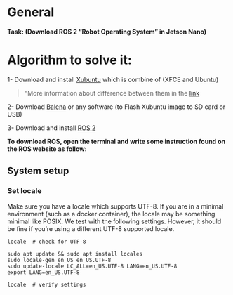 # General
**Task: (Download ROS 2 “Robot Operating System” in Jetson Nano)**

# Algorithm to solve it: 
1-	Download and install [Xubuntu]( Xubuntu-20.04-l4t-32.3.1.tar.tbz2) which is combine of (XFCE and Ubuntu)
>“More information about difference between them in the [link](https://www.geeksforgeeks.org/difference-between-ubuntu-and-xubuntu/”)
 
2-	Download [Balena](https://www.balena.io/etcher/) or any software (to Flash Xubuntu image to SD card or USB)

3-	Download and install [ROS 2](https://docs.ros.org/en/dashing/Installation/Ubuntu-Development-Setup.html) 

**To download ROS, open the terminal and write some instruction found on the ROS website as follow:**

## System setup
### Set locale
Make sure you have a locale which supports UTF-8. If you are in a minimal environment (such as a docker container), the locale may be something minimal like POSIX. We test with the following settings. However, it should be fine if you’re using a different UTF-8 supported locale. 
```
locale  # check for UTF-8

sudo apt update && sudo apt install locales
sudo locale-gen en_US en_US.UTF-8
sudo update-locale LC_ALL=en_US.UTF-8 LANG=en_US.UTF-8
export LANG=en_US.UTF-8

locale  # verify settings
```


